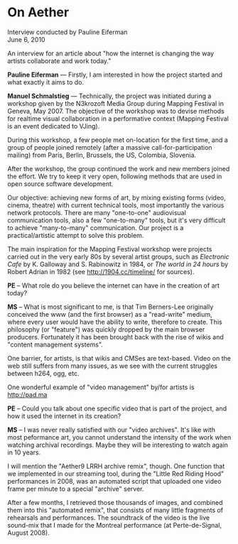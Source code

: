# On Aether

Interview conducted by Pauline Eiferman     
June 6, 2010

An interview for an article about "how the internet is changing the way artists collaborate and work today."

**Pauline Eiferman** — Firstly, I am interested in how the project started and what exactly it aims to do.

**Manuel Schmalstieg** — Technically, the project was initiated during a  workshop given by the N3krozoft Media Group during Mapping Festival in Geneva, May 2007. The objective of the workshop was to devise methods for realtime visual collaboration in a performative context (Mapping Festival is an event dedicated to VJing).

During this workshop, a few people met on-location for the first time, and a group of people joined remotely (after a massive call-for-participation mailing) from Paris, Berlin, Brussels, the US, Colombia, Slovenia.

After the workshop, the group continued the work and new members joined the effort. We try to keep it very open, following methods that are used in open source software development.

Our objective: achieving new forms of art, by mixing existing forms (video, cinema, theatre) with current technical tools, most importantly the various network protocols. There are many "one-to-one" audiovisual communication tools, also a few "one-to-many" tools, but it's very difficult to achieve "many-to-many" communication. Our project is a practical/artistic attempt to solve this problem.

The main inspiration for the Mapping Festival workshop were projects carried out in the very early 80s by several artist groups, such as *Electronic Cafe* by K. Galloway and S. Rabinowitz in 1984, or *The world in 24 hours* by Robert Adrian in 1982 (see http://1904.cc/timeline/ for sources).

**PE** – What role do you believe the internet can have in the creation of art today?

**MS** – What is most significant to me, is that Tim Berners-Lee originally conceived the www (and the first browser) as a "read-write" medium, where every user would have the ability to write, therefore to create. This philosophy (or "feature") was quickly dropped by the main browser producers. Fortunately it has been brought back with the rise of wikis and "content management systems".

One barrier, for artists, is that wikis and CMSes are text-based. Video on the web still suffers from many issues, as we see with the current struggles between h264, ogg, etc.

One wonderful example of "video management" by/for artists is http://pad.ma

**PE** – Could you talk about one specific video that is part of the project, and how it used the internet in its creation?

**MS** – I was never really satisfied with our "video archives". It's like with most peformance art, you cannot understand the intensity of the work when watching archival recordings. Maybe they will be interesting to watch again in 10 years.

I will mention the "Aether9 LRRH archive remix", though. One function that we implemented in our streaming tool, during the "Little Red Riding Hood" performances in 2008, was an automated script that uploaded one video frame per minute to a special "archive" server. 

After a few months, I retrieved those thousands of images, and combined them into this "automated remix", that consists of many little fragments of rehearsals and performances. The soundtrack of the video is the live sound-mix that I made for the Montreal performance (at Perte-de-Signal, August 2008).